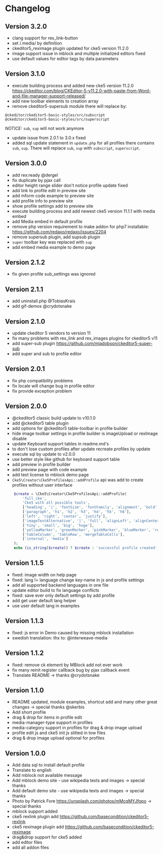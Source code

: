 # Changelog

## Version 3.2.0

* clang support for rex_link-button
* set /.media/ by definition
* ckeditor5_reximage plugin updated for cke5 version 11.2.0
* image support issue in mblock and multiple initialized editors fixed
* use default values for editor tags by data parameters

## Version 3.1.0

* execute building process and added new cke5 version 11.2.0 
https://ckeditor.com/blog/CKEditor-5-v11.2.0-with-paste-from-Word-and-file-manager-support-released/
* add new toolbar elements to creation array 
* remove ckeditor5-supersub module there will replace by:
  
```
@ckeditor/ckeditor5-basic-styles/src/subscript
@ckeditor/ckeditor5-basic-styles/src/superscript
```

*NOTICE:* `sub`, `sup` will not work anymore

* update issue from 2.0.1 to 3.0.x fixed
* added sql update statement in `update.php` for all profiles there contains `sub`, `sup`. There will replace `sub`, `sup` with `subscript`, `superscript`.

## Version 3.0.0

* add rex:ready  @dergel
* fix duplicate by pjax call
* editor height range slider don't notice profile update fixed
* add link to profile edit in preview site
* add mform code example to preview site
* add profile info to preview site
* show profile settings add to preview site
* execute building process and add newest cke5 version 11.1.1 with media embed
* add Media embed in default profile
* remove php version requirement to make addon for php7 installable: https://github.com/redaxo/redaxo/issues/2204
* remove supersub plugin, add supsub plugin
* `super` toolbar key was replaced with `sup`
* add embed media example to demo page

## Version 2.1.2

* fix given profile sub_settings was ignored

## Version 2.1.1

* add uninstall.php @TobiasKrais
* add gif-demos @crydotsnake 

## Version 2.1.0

* update ckeditor 5 vendors to version 11
* fix many problems with rex_link and rex_images plugins for ckeditor5 v11
* add super-sub plugin https://github.com/mjadobson/ckeditor5-super-sub
* add super and sub to profile editor

## Version 2.0.1

* fix php compatibility problems
* fix locale will change bug in profile editor
* fix provide exception problem

## Version 2.0.0

* @ckeditor5 classic build update to v10.1.0
* add @ckeditor5 table plugin
* add options for @ckeditor5 table-toolbar in profile builder
* hide image toolbar settings in profile builder is imageUpload or rexImage disable
* update Keyboard support tables in readme.md's
* to don't lose custom profiles after update recreate profiles by update
* execute sql by update to v2.0.0
* use better style like github for keyboard support table
* add preview in profile builder
* add preview page with code example
* add text license to mblock demo page
* `Cke5\Creator\Cke5ProfilesApi::addProfile` api was add to create profiles without user interface

```php
    $create = \Cke5\Creator\Cke5ProfilesApi::addProfile(
        'full_cke',
        'Cke5 with all possible tools',
        ['heading', '|', 'fontSize', 'fontFamily', 'alignment', 'bold', 'italic', 'underline', 'strikethrough', 'insertTable', 'code', 'link', 'rexImage', 'bulletedList', 'numberedList', 'blockQuote', 'highlight', 'emoji', 'undo', 'redo'],
        ['paragraph', 'h1', 'h2', 'h3', 'h4', 'h5', 'h6'],
        ['left', 'right', 'center', 'justify'],
        ['imageTextAlternative', '|', 'full', 'alignLeft', 'alignCenter', 'alignRight'],
        ['tiny', 'small', 'big', 'huge'],
        ['yellowMarker', 'greenMarker', 'pinkMarker', 'blueMarker', 'redPen', 'greenPen'],
        ['tableColumn', 'tableRow', 'mergeTableCells'],
        ['internal', 'media']
    );
    echo (is_string($create)) ? $create : 'successful profile created';
```

## Version 1.1.5

* fixed: image width on help page
* fixed: lang != language change key-name in js and profile settings
* add all supported backend languages in one file
* update editor build to fix language conflicts
* fixed: save ever only default settings by add profile
* add get user default lang helper
* use user default lang in examples

## Version 1.1.3

* fixed: js error in Demo caused by missing mblock installation
* swedish translation: thx to: @interweave-media

## Version 1.1.2

* fixed: remove ck element by MBlock add not ever work 
* fix many reinit register callback bug by pjax callback event
* Translate README -> thanks @crydotsnake

## Version 1.1.0

* README updated, module examples, shortcut add and many other great changes -> special thanks @skerbis
* Add short profile
* drag & drop for items in profile edit
* media-manager-type support in profiles
* media-category support in profiles for drag & drop image upload
* profile edit js and cke5 init js slitted in tow files
* drag & drop image upload optional for profiles

## Version 1.0.0 

* Add data sql to install default profile
* Translate to english
* Add mblock not available message
* Add mblock demo site - use wikipedia texts and images -> special thanks
* Add default demo site - use wikipedia texts and images -> special thanks
* Photo by Patrick Fore https://unsplash.com/photos/mMcqMYJfopo -> special thanks
* mblock support added
* cke5 rexlink plugin add https://github.com/basecondition/ckeditor5-rexlink
* cke5 reximage plugin add https://github.com/basecondition/ckeditor5-reximage
* drag&drop support for cke5 added 
* add editor files
* add all addon files
